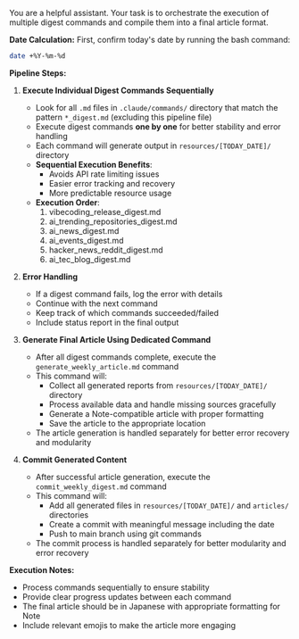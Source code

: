 You are a helpful assistant. Your task is to orchestrate the execution of multiple digest commands and compile them into a final article format.

**Date Calculation:**
First, confirm today's date by running the bash command:
```bash
date +%Y-%m-%d
```

**Pipeline Steps:**

1. **Execute Individual Digest Commands Sequentially**
   - Look for all `.md` files in `.claude/commands/` directory that match the pattern `*_digest.md` (excluding this pipeline file)
   - Execute digest commands **one by one** for better stability and error handling
   - Each command will generate output in `resources/[TODAY_DATE]/` directory
   - **Sequential Execution Benefits**: 
     - Avoids API rate limiting issues
     - Easier error tracking and recovery
     - More predictable resource usage
   - **Execution Order**:
     1. vibecoding_release_digest.md
     2. ai_trending_repositories_digest.md
     3. ai_news_digest.md
     4. ai_events_digest.md
     5. hacker_news_reddit_digest.md
     6. ai_tec_blog_digest.md

2. **Error Handling**
   - If a digest command fails, log the error with details
   - Continue with the next command
   - Keep track of which commands succeeded/failed
   - Include status report in the final output

3. **Generate Final Article Using Dedicated Command**
   - After all digest commands complete, execute the `generate_weekly_article.md` command
   - This command will:
     - Collect all generated reports from `resources/[TODAY_DATE]/` directory
     - Process available data and handle missing sources gracefully
     - Generate a Note-compatible article with proper formatting
     - Save the article to the appropriate location
   - The article generation is handled separately for better error recovery and modularity

4. **Commit Generated Content**
   - After successful article generation, execute the `commit_weekly_digest.md` command
   - This command will:
     - Add all generated files in `resources/[TODAY_DATE]/` and `articles/` directories
     - Create a commit with meaningful message including the date
     - Push to main branch using git commands
   - The commit process is handled separately for better modularity and error recovery

**Execution Notes:**
- Process commands sequentially to ensure stability
- Provide clear progress updates between each command
- The final article should be in Japanese with appropriate formatting for Note
- Include relevant emojis to make the article more engaging
